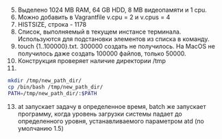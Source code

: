 5. Выделено 1024 MB RAM, 64 GB HDD, 8 MB видеопамяти и 1 cpu.
6. Можно добавить в Vagrantfile v.cpu = 2 и v.cpus = 4
8. HISTSIZE, строка - 1178
9. Список, выполняемый в текущем инстансе терминала. Используются для подстановки элементов из списка в команду.
10. touch {1..100000}.txt. 300000 создать не получилось. На MacOS не получилось даже создать 100000 файлов, только 50000.
11. Конструкция проверяет наличие директории /tmp
12.
```bash
mkdir /tmp/new_path_dir/
cp /bin/bash /tmp/new_path_dir/
PATH=/tmp/new_path_dir/:$PATH
```
13. at запускает задачу в определенное время, batch же запускает программу, когда уровень загрузки системы падает до определенного уровня, устанавливаемого параметром atd (по умолчанию 1.5)
